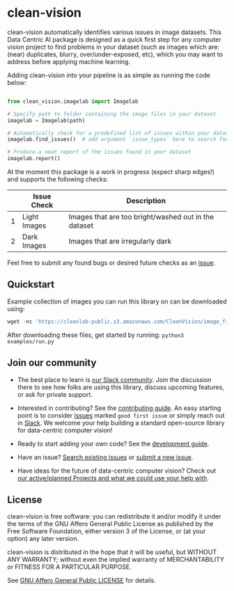 # clean-vision
clean-vision automatically identifies various issues in image datasets. This Data Centric AI package is designed as a quick first step for any computer vision project to find problems in your dataset (such as images which are: (near) duplicates, blurry, over/under-exposed, etc), which you may want to address before applying machine learning.

Adding clean-vision into your pipeline is as simple as running the code below:
```python

from clean_vision.imagelab import Imagelab

# Specify path to folder containing the image files in your dataset
imagelab = Imagelab(path)

# Automatically check for a predefined list of issues within your dataset
imagelab.find_issues()  # add argument `issue_types` here to search for specific issues

# Produce a neat report of the issues found in your dataset
imagelab.report()
```

At the moment this package is a work in progress (expect sharp edges!) and supports the following checks:

|     | Issue Check                                              | Description                                                                                                                                                                                                                                                                  |
| --- | ---------------------------------------------------------------------------------------------- | ---------------------------------------------------------------------------------------------------------------------------------------------------------------------------------------------------------------------------------------------------------------------------- |
| 1   | Light Images                                                                                        | Images that are too bright/washed out in the dataset                                   |
| 2   | Dark Images                                                                                         | Images that are irregularly dark                                |                                  |

Feel free to submit any found bugs or desired future checks as an [issue][issue].


## Quickstart

Example collection of images you can run this library on can be downloaded using:
```python
wget -nc 'https://cleanlab-public.s3.amazonaws.com/CleanVision/image_files.zip'
```
After downloading these files, get started by running: `python3 examples/run.py`


## Join our community

* The best place to learn is [our Slack community](https://cleanlab.ai/slack).  Join the discussion there to see how folks are using this library, discuss upcoming features, or ask for private support.

* Interested in contributing? See the [contributing guide](CONTRIBUTING.md). An easy starting point is to consider [issues](https://github.com/cleanlab/clean-vision/labels/good%20first%20issue) marked `good first issue` or simply reach out in [Slack](https://cleanlab.ai/slack). We welcome your help building a standard open-source library for data-centric computer vision!

* Ready to start adding your own code? See the [development guide](DEVELOPMENT.md).

* Have an issue? [Search existing issues](https://github.com/cleanlab/clean-vision/issues?q=is%3Aissue) or [submit a new issue](https://github.com/cleanlab/clean-vision/issues/new/choose).

* Have ideas for the future of data-centric computer vision? Check out [our active/planned Projects and what we could use your help with](https://github.com/cleanlab/clean-vision/projects).


## License

clean-vision is free software: you can redistribute it and/or modify it under the terms of the GNU Affero General Public License as published by the Free Software Foundation, either version 3 of the License, or (at your option) any later version.

clean-vision is distributed in the hope that it will be useful, but WITHOUT ANY WARRANTY; without even the implied warranty of MERCHANTABILITY or FITNESS FOR A PARTICULAR PURPOSE.

See [GNU Affero General Public LICENSE](https://github.com/cleanlab/clean-vision/blob/main/LICENSE) for details.

[issue]: https://github.com/cleanlab/clean-vision/issues/new
